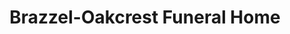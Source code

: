 ---
title: "Brazzel-Oakcrest Funeral Home"
url: /hope/brazzel-oakcrest-funeral-home/
shop: funeral directors
---